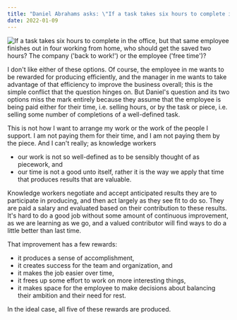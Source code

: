 ```yaml
---
title: "Daniel Abrahams asks: \"If a task takes six hours to complete in the office, but that same employee finishes out in four working from home, who should get the saved two hours?\""
date: 2022-01-09
---
```


![If a task takes six hours to complete in the office, but that same employee finishes out in four working from home, who should get the saved two hours? The company ('back to work!') or the employee ('free time')?](images/dabrahams_question-1024x826.png)

I don't like either of these options. Of course, the employee in me wants to be rewarded for producing efficiently, and the manager in me wants to take advantage of that efficiency to improve the business overall; this is the simple conflict that the question hinges on. But Daniel's question and its two options miss the mark entirely because they assume that the employee is being paid either for their time, i.e. selling hours, or by the task or piece, i.e. selling some number of completions of a well-defined task.

This is not how I want to arrange my work or the work of the people I support. I am not paying them for their time, and I am not paying them by the piece. And I can't really; as knowledge workers

- our work is not so well-defined as to be sensibly thought of as piecework, and
- our time is not a good unto itself, rather it is the way we apply that time that produces results that are valuable.

Knowledge workers negotiate and accept anticipated results they are to participate in producing, and then act largely as they see fit to do so. They are paid a salary and evaluated based on their contribution to these results. It's hard to do a good job without some amount of continuous improvement, as we are learning as we go, and a valued contributor will find ways to do a little better than last time.

That improvement has a few rewards:

- it produces a sense of accomplishment,
- it creates success for the team and organization, and
- it makes the job easier over time,
- it frees up some effort to work on more interesting things,
- it makes space for the employee to make decisions about balancing their ambition and their need for rest.

In the ideal case, all five of these rewards are produced.
